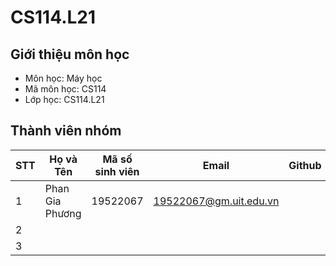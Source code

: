# CS114.L21
## Giới thiệu môn học
* Môn học: Máy học
* Mã môn học: CS114
* Lớp học: CS114.L21
## Thành viên nhóm
| STT | Họ và Tên | Mã số sinh viên | Email | Github |
| - | --------- | --------------- | -------- | ------ |
| 1 | Phan Gia Phương | 19522067 | 19522067@gm.uit.edu.vn |  |
| 2 | |  | | |
| 3 | |  | | |
